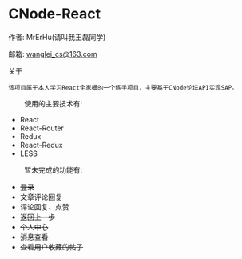 # CNode-React

作者: MrErHu(请叫我王磊同学)

邮箱: [wanglei_cs@163.com](mailto:wanglei_cs@163.com)

关于

    该项目属于本人学习React全家桶的一个练手项目，主要基于CNode论坛API实现SAP。

　　 使用的主要技术有:

* React
* React-Router
* Redux
* React-Redux
* LESS

　　 暂未完成的功能有:

* ~~登录~~
* 文章评论回复
* 评论回复、点赞
* ~~返回上一步~~
* ~~个人中心~~
* ~~消息查看~~
* ~~查看用户收藏的帖子~~

